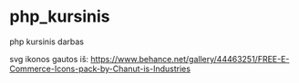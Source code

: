 # php_kursinis
 php kursinis darbas




svg ikonos gautos iš:
https://www.behance.net/gallery/44463251/FREE-E-Commerce-Icons-pack-by-Chanut-is-Industries